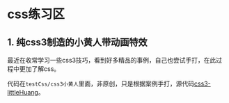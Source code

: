 # css练习区
## 1. 纯css3制造的小黄人带动画特效

最近在收常学习一些css3技巧，看到好多精品的事例，自己也尝试手打，在此过程中更加了解css。

代码在`testCss/css3小黄人`里面，非原创，只是根据案例手打，源代码[css3-littleHuang](https://github.com/JR93/css3-littleHuang)。
